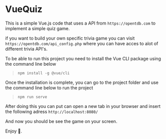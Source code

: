 # VueQuiz
This is a simple Vue.js code that uses a API from `https://opentdb.com` to implement a simple quiz game.

if you want to build your own specific trivia game you can visit `https://opentdb.com/api_config.php` where you can have acces to alot of different trivia API's.

To be able to run this project you need to install the Vue CLI package using the command line below
>```npm install -g @vue/cli```

Once the installation is complete, you can go to the project folder and use the command line below to run the project
>```npm run serve```

After doing this you can put can open a new tab in your browser and insert the following adress
```http://localhost:8080/```

And now you should be see the game on your screen.

Enjoy 🤙.
